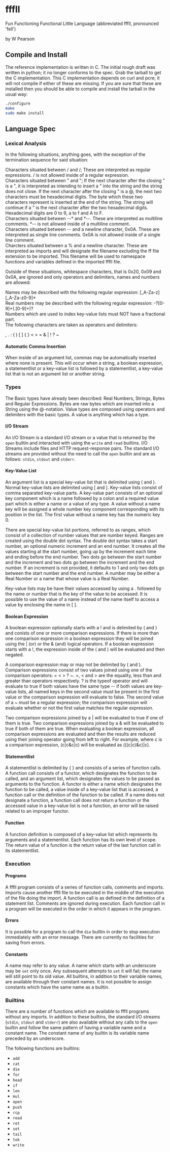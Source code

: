 # fffll

Fun Functioning Functional Little Language (abbreviated fffll, pronounced 'fell')

by W Pearson

## Compile and Install

The reference implementation is written in C. The initial rough draft was written in python; it no longer conforms to the spec. Grab the tarball to get the C implementation. This C implementation depends on curl and pcre; it will not compile if either of these are missing. If you are sure that these are installed then you should be able to compile and install the tarball in the usual way:

```sh
./configure
make
sudo make install
```

## Language Spec

### Lexical Analysis

In the following situations, anything goes, with the exception of the termination sequence for said situation:

Characters situated between / and /; These are interpreted as regular expressions. / is not allowed inside of a regular expression.  
Characters situated between " and "; If the next character after the closing " is a ", it is interpreted as intending to insert a " into the string and the string does not close. If the next character after the closing " is a @, the next two characters must be hexadecimal digits. The byte which these two characters represent is inserted at the end of the string. The string will continue if a " is the next character after the two hexadecimal digits. Hexadecimal digits are 0 to 9, a to f and A to F.  
Characters situated between --* and *--. These are interpreted as multiline comments. *-- is not allowed inside of a multiline comment.  
Characters situated between -- and a newline character, 0x0A. These are interpreted as single line comments. 0x0A is not allowed inside of a single line comment.  
Charcters situated between a % and a newline character. These are interpreted as imports and will designate the filename excluding the ff file extension to be imported. This filename will be used to namespace functions and variables defined in the imported fffll file.  

Outside of these situations, whitespace characters, that is 0x20, 0x09 and 0x0A, are ignored and only operators and delimiters, names and numbers are allowed:

Names may be described with the following regular expression: [_A-Za-z][_A-Za-z0-9]*  
Real numbers may be described with the following regular expression: -?[0-9]+(\.[0-9]+)?  
Numbers which are used to index key-value lists must NOT have a fractional part.  
The following characters are taken as operators and delimiters:  

,  .  :  (  )  [  ]  {  }  <  >  =  &  |  !  ?  ~

#### Automatic Comma Insertion

When inside of an argument list, commas may be automatically inserted where none is present. This will occur when a string, a boolean expression, a statementlist or a key-value list is followed by a statementlist, a key-value list that is not an argument list or another string.

### Types

The Basic types have already been described: Real Numbers, Strings, Bytes and Regular Expressions. Bytes are raw bytes which are inserted into a String using the @-notation. Value types are composed using operators and delimiters with the basic types. A value is anything which has a type.

#### I/O Stream

An I/O Stream is a standard I/O stream or a value that is returned by the `open` builtin and interacted with using the `write` and `read` builtins. I/O Streams include files and HTTP request-response pairs. The standard I/O streams are provided without the need to call the `open` builtin and are as follows: `stdin`, `stdout` and `stderr`.

#### Key-Value List

An argument list is a special key-value list that is delimited using ( and ). Normal key-value lists are delimited using [ and ]. Key-value lists consist of comma separated key-value parts. A key-value part consists of an optional key component which is a name followed by a colon and a required value part which is either a name or a value of any type. A value without a name key will be assigned a whole number key component corresponding with its position in the list. The first value without a name key has the numeric key 0.

There are special key-value list portions, referred to as ranges, which consist of a collection of number values that are number keyed. Ranges are created using the double dot syntax. The double dot syntax takes a start number, an optional numeric increment and an end number. It creates all the values starting at the start number, going up by the increment each time and ending before the end number. Two dots go between the start number and the increment and two dots go between the increment and the end number. If an increment is not provided, it defaults to 1 and only two dots go between the start number and the end number. A number may be either a Real Number or a name that whose value is a Real Number.

Key-value lists may be have their values accessed by using a . followed by the name or number that is the key of the value to be accessed. It is possible to use the value of a name instead of the name itself to access a value by enclosing the name in [ ].

#### Boolean Expression

A boolean expression optionally starts with a ! and is delimited by ( and ) and conists of one or more comparison expressions. If there is more than one comparison expression in a boolean expression they will be joined using the | (or) or the & (and) logical operators. If a boolean expression starts with a !, the expression inside of the ( and ) will be evaluated and then negated.

A comparison expression may or may not be delimited by ( and ). Comparison expressions consist of two values joined using one of the comparison operators: = < > ? ~. =, < and > are the equality, less than and greater than operators respectively. ? is the typeof operator and will evaluate to true if both values have the same type -- if both values are key-value lists, all named keys in the second value must be present in the first value or the comparison expression will evaluate to false. The second value of a ~ must be a regular expression; the comparison expression will evaluate whether or not the first value matches the regular expression. 

Two comparison expressions joined by a | will be evaluated to true if one of them is true. Two comparison expressions joined by a & will be evaluated to true if both of them are true. When evaluating a boolean expression, all comparison expressions are evaluated and then the results are reduced using their joining operator going from left to right. For example, where c is a comparison expression, (c|c&c|c) will be evaluated as (((c|c)&c)|c).

#### Statementlist

A statementlist is delimited by { } and consists of a series of function calls. A function call consists of a functor, which designates the function to be called, and an argument list, which designates the values to be passed as arguments to the function. A functor is either a name which designates the function to be called, a value inside of a key-value list that is accessed, a function call or the definition of the function to be called. If a name does not designate a function, a function call does not return a function or the accessed value in a key-value list is not a function, an error will be raised related to an improper functor.

#### Function

A function definition is composed of a key-value list which represents its arguments and a statementlist. Each function has its own level of scope. The return value of a function is the return value of the last function call in its statementlist.

### Execution

#### Programs

A fffll program consists of a series of function calls, comments and imports. Imports cause another fffll file to be executed in the middle of the execution of the file doing the import. A function call is as defined in the definition of a statement list. Comments are ignored during execution. Each function call in a program will be executed in the order in which it appears in the program.

#### Errors

It is possible for a program to call the `die` builtin in order to stop execution immediately with an error message. There are currently no facilities for saving from errors.

#### Constants

A name may refer to any value. A name which starts with an underscore may be `set` only once. Any subsequent attempts to `set` it will fail; the name will still point to its old value. All builtins, in addition to their variable names, are available through their constant names. It is not possible to assign constants which have the same name as a builtin.

### Builtins

There are a number of functions which are available to fffll programs without any imports. In addition to these builtins, the standard I/O streams (`stdin`, `stdout` and `stderr`) are also available without any calls to the `open` builtin and follow the same pattern of having a variable name and a constant name. The constant name of any builtin is its variable name preceded by an underscore.

The following functions are builtins:

* `add`
* `cat`
* `die`
* `for`
* `head`
* `if`
* `len`
* `mul`
* `open`
* `push`
* `rcp`
* `read`
* `ret`
* `set`
* `tail`
* `tok`
* `write`

